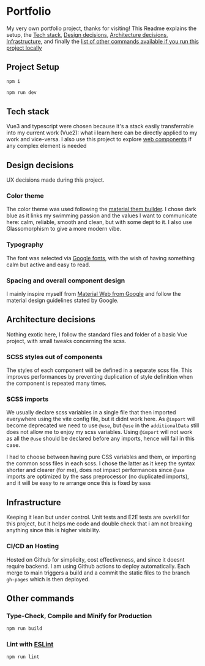# Portfolio
My very own portfolio project, thanks for visiting! This Readme explains the setup, the [Tech stack](#tech-stack), [Design decisions](#design-decisions), [Architecture decisions](#architecture-decisions), [Infrastructure](#Infrastructure), and finally the [list of other commands available if you run this project locally](#other-commands)

## Project Setup
 
```sh
npm i
```
```sh
npm run dev
```

## Tech stack
Vue3 and typescript were chosen because it's a stack easily transferrable into my current work (Vue2): what i learn here can be directly applied to my work and vice-versa.
I also use this project to explore [web components](https://developer.mozilla.org/en-US/docs/Web/API/Web_components) if any complex element is needed

## Design decisions
UX decisions made during this project.
### Color theme
The color theme was used following the [material them builder](https://www.figma.com/community/plugin/1034969338659738588/material-theme-builder). I chose dark blue as it links my swimming passion and the values I want to communicate here: calm, reliable, smooth and clean, but with some dept to it. I also use Glassomorphism to give a more modern vibe.

### Typography
The font was selected via [Google fonts](https://fonts.google.com/selection), with the wish of having something calm but active and easy to read.

### Spacing and overall component design
I mainly inspire myself from [Material Web from Google](https://github.com/material-components/material-web) and follow the material design guidelines stated by Google. 


## Architecture decisions
Nothing exotic here, I follow the standard files and folder of a basic Vue project, with small tweaks concerning the scss.
### SCSS styles out of components
The styles of each component will be defined in a separate scss file. This improves performances by preventing duplication of style definition when the component is repeated many times. 

### SCSS imports
We usually declare scss variables in a single file that then imported everywhere using the vite config file, but it didnt work here. As `@import` will become deprecated we need to use `@use`, but `@use` in the `additionalData` still does not allow me to enjoy my scss variables. Using `@import` will not work as all the `@use` should be declared before any imports, hence will fail in this case.

I had to choose between having pure CSS variables and them, or importing the common scss files in each scss. I chose the latter as it keep the syntax shorter and clearer (for me), does not impact performances since `@use` imports are optimized by the sass preprocessor (no duplicated imports), and it will be easy to re arrange once this is fixed by sass

## Infrastructure
Keeping it lean but under control. Unit tests and E2E tests are overkill for this project, but it helps me code and double check that i am not breaking anything since this is higher visibility.
### CI/CD an Hosting
Hosted on Github for simplicity, cost effectiveness, and since it doesnt require backend.
I am using Github actions to deploy automatically. Each merge to main triggers a build and a commit the static files to the branch `gh-pages` which is then deployed.

## Other commands

### Type-Check, Compile and Minify for Production

```sh
npm run build
```

### Lint with [ESLint](https://eslint.org/)

```sh
npm run lint
```
